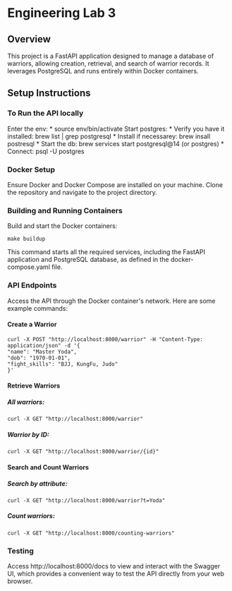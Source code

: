 # Engineering Lab 3

## Overview

This project is a FastAPI application designed to manage a database of warriors, 
allowing creation, retrieval, and search of warrior records. It leverages PostgreSQL 
and runs entirely within Docker containers.

## Setup Instructions
### To Run the API locally
Enter the env:
    * source env/bin/activate
Start postgres: 
    * Verify you have it installed:  brew list | grep postgresql
    * Install if necessarey: brew insall postresql
    * Start the db: brew services start postgresql@14 (or postgres)
    * Connect: psql -U postgres




### Docker Setup
Ensure Docker and Docker Compose are installed on your machine. 
Clone the repository and navigate to the project directory.

### Building and Running Containers
Build and start the Docker containers:

```
make buildup
```

This command starts all the required services, including the FastAPI application 
and PostgreSQL database, as defined in the docker-compose.yaml file.

### API Endpoints

Access the API through the Docker container's network. Here are some example commands:

#### Create a Warrior

```
curl -X POST "http://localhost:8000/warrior" -H "Content-Type: application/json" -d '{
"name": "Master Yoda",
"dob": "1970-01-01",
"fight_skills": "BJJ, KungFu, Judo"
}'
```

#### Retrieve Warriors

##### All warriors:

```
curl -X GET "http://localhost:8000/warrior"
```

##### Warrior by ID:

```
curl -X GET "http://localhost:8000/warrior/{id}"
```

#### Search and Count Warriors

##### Search by attribute:

```
curl -X GET "http://localhost:8000/warrior?t=Yoda"
```

##### Count warriors:

```
curl -X GET "http://localhost:8000/counting-warriors"
```

### Testing

Access http://localhost:8000/docs to view and interact with the Swagger UI, which provides
a convenient way to test the API directly from your web browser.



